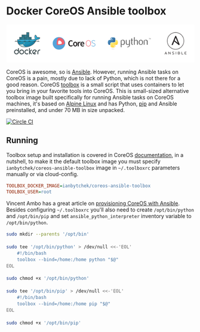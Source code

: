 # Docker CoreOS Ansible toolbox

<div align="center"><img src="./documentation/asset/docker-coreos-ansible-toolbox.png"></div>

CoreOS is awesome, so is [Ansible](https://github.com/ansible/ansible). However, running Ansible tasks on CoreOS is a pain, mostly due to lack of Python, which is not there for a good reason. CoreOS [toolbox](https://github.com/coreos/toolbox) is a small script that uses containers to let you bring in your favorite tools into CoreOS. This is small-sized alternative toolbox image built specifically for running Ansible tasks on CoreOS machines, it's based on  [Alpine Linux](http://www.alpinelinux.org) and has Python, [pip](https://github.com/pypa/pip) and Ansible preinstalled, and under 70 MB in size unpacked.

[![Circle CI](https://circleci.com/gh/ianbytchek/docker-coreos-ansible-toolbox.svg?style=svg)](https://circleci.com/gh/ianbytchek/docker-coreos-ansible-toolbox)

## Running

Toolbox setup and installation is covered in CoreOS [documentation](https://coreos.com/os/docs/latest/install-debugging-tools.html), in a nutshell, to make it the default toolbox image you must specify `ianbytchek/coreos-ansible-toolbox` image in `~/.toolboxrc` parameters manually or via cloud-config.

```ini
TOOLBOX_DOCKER_IMAGE=ianbytchek/coreos-ansible-toolbox
TOOLBOX_USER=root
```

Vincent Ambo has a great article on [provisioning CoreOS with Ansible](https://www.tazj.in/en/1410951452). Besides configuring `~/.toolboxrc` you'll also need to create `/opt/bin/python` and `/opt/bin/pip` and set `ansible_python_interpreter` inventory variable to `/opt/bin/python`.

```sh
sudo mkdir --parents '/opt/bin'

sudo tee '/opt/bin/python' > /dev/null <<-'EOL'
	#!/bin/bash
	toolbox --bind=/home:/home python "$@"
EOL

sudo chmod +x '/opt/bin/python'

sudo tee '/opt/bin/pip' > /dev/null <<-'EOL'
	#!/bin/bash
	toolbox --bind=/home:/home pip "$@"
EOL

sudo chmod +x '/opt/bin/pip'
```
